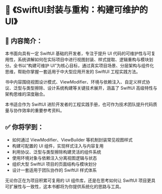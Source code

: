 # 📘 《SwiftUI封装与重构：构建可维护的UI》

## 📖 内容简介：

本书面向具有一定 SwiftUI 基础的开发者，专注于提升 UI 代码的可维护性与可复用性，系统讲解如何在实际项目中进行视图封装、样式提取、逻辑重构与模块划分。全书以“构建可维护 UI”为核心目标，通过真实项目场景、分层架构与组件化思维，帮助你掌握一套适用于中大型应用开发的 SwiftUI 工程实践方法。

书中内容围绕视图设计模式、ViewModifier、环境与依赖注入、自定义样式协议、泛型与类型擦除、设计系统构建等关键技术展开，涵盖了 SwiftUI 高级特性与架构思维的深度融合。

本书适合作为 SwiftUI 进阶开发者的工程实践手册，也可作为技术团队提升代码质量与协作效率的重要参考资料。

## ✅ 你将学到：
- 如何通过 ViewModifier、ViewBuilder 等机制封装常见视图样式
- 构建可配置的 UI 组件，实现样式注入与内容复用
- 利用协议、泛型与类型擦除构建灵活的组件系统
- 使用环境对象与依赖注入分离视图逻辑与状态
- 组织大型 SwiftUI 项目的页面结构与模块划分
- 设计一套适用于团队协作的 SwiftUI 样式体系

无论你正在为项目积累可复用的 UI 组件库，还是在思考如何让 SwiftUI 项目更具可扩展性与一致性，这本书都将为你提供系统化的思路与工具。